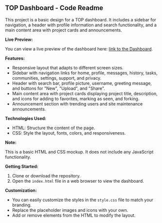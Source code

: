 ## TOP Dashboard - Code Readme

This project is a basic design for a TOP dashboard. It includes a sidebar for navigation, a header with profile information and search functionality, and a main content area with project cards and announcements.

**Live Preview:**

You can view a live preview of the dashboard here: [link to the Dashboard](https://gamwal.github.io/top-dashboard-project/). 

**Features:**

* Responsive layout that adapts to different screen sizes.
* Sidebar with navigation links for home, profile, messages, history, tasks, communities, settings, support, and privacy.
* Header with search bar, profile picture, username, greeting message, and buttons for "New", "Upload", and "Share".
* Main content area with project cards displaying project title, description, and icons for adding to favorites, marking as seen, and forking.
* Announcement section with trending users and site maintenance announcements.

**Technologies Used:**

* HTML: Structure the content of the page.
* CSS: Style the layout, fonts, colors, and responsiveness.

**Note:**

This is a basic HTML and CSS mockup. It does not include any JavaScript functionality.

**Getting Started:**

1. Clone or download the repository.
2. Open the `index.html` file in a web browser to view the dashboard.

**Customization:**

* You can easily customize the styles in the `style.css` file to match your branding. 
* Replace the placeholder images and icons with your own.
* Add or remove elements from the HTML to modify the layout.

